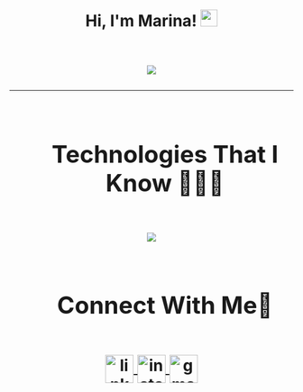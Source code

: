 <h1 align="center">
Hi, I'm Marina!
	<a href="https://github.com/Marina6691" target="_self">
		<img src="https://media.giphy.com/media/hvRJCLFzcasrR4ia7z/giphy.gif" width="30">
	</a>
<br/>
<br/>
  
<p align="center">
	<a href="https://github.com/Bouaskaoun">
		<img src="https://readme-typing-svg.herokuapp.com?lines=Hi+%2C+welcome+to+my+Github+page;Full+Stack+Web+Developer;Always%20learning%20new%20things&center=true&width=380&height=45">
	</a>
</p>

<hr>


<div id="user-content-toc">
  <ul align="center">
  <summary><h2 style="display: inline-block">Technologies That I Know 👩🏼‍💻</h2></summary>
  </ul>
</div>
<!--tech stack icons-->
<p align="center">
  <a href="https://skillicons.dev">
    <img src="https://skillicons.dev/icons?i=git,bootstrap,css,sass,discord,express,figma,github,html,js,mysql,nodejs,postman,react,vite,vscode,wordpress&perline=14" />
  </a>
</p>


<!-- Connect with me -->
<!--h2 without bottom border-->
<div id="user-content-toc">
  <ul align="center">
    <summary><h2 style="display: inline-block">Connect With Me🤝</h2></summary>
  </ul>
</div>

<!--icons and links-->

<p align="center">
  <a href="https://www.linkedin.com/in/marina-colomina-dom%C3%ADnguez-4b5647189/" target="blank">
    <img align="center" src="https://user-images.githubusercontent.com/88904952/234979284-68c11d7f-1acc-4f0c-ac78-044e1037d7b0.png" alt="linkedin" height="50" width="50" />
  </a>
  <a href="https://www.instagram.com/marinadomc/" target="blank">
    <img align="center" src="https://user-images.githubusercontent.com/88904952/234981169-2dd1e58f-4b7e-468c-8213-034ba62156c3.png" alt="instagram" height="50" width="50" />
  </a>

  <a href="mailto:marina.91cd@gmail.com" target="_blank">
  <img align="center" src="https://ssl.gstatic.com/ui/v1/icons/mail/rfr/gmail.ico" alt="gmail" height="50" width="50" />
</a>

</p>



